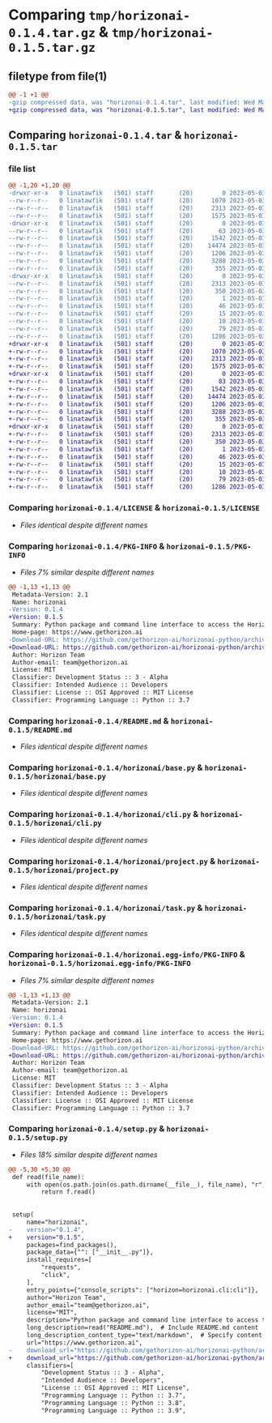 # Comparing `tmp/horizonai-0.1.4.tar.gz` & `tmp/horizonai-0.1.5.tar.gz`

## filetype from file(1)

```diff
@@ -1 +1 @@
-gzip compressed data, was "horizonai-0.1.4.tar", last modified: Wed May  3 20:12:22 2023, max compression
+gzip compressed data, was "horizonai-0.1.5.tar", last modified: Wed May  3 20:18:49 2023, max compression
```

## Comparing `horizonai-0.1.4.tar` & `horizonai-0.1.5.tar`

### file list

```diff
@@ -1,20 +1,20 @@
-drwxr-xr-x   0 linatawfik   (501) staff       (20)        0 2023-05-03 20:12:22.891780 horizonai-0.1.4/
--rw-r--r--   0 linatawfik   (501) staff       (20)     1070 2023-05-03 16:55:57.000000 horizonai-0.1.4/LICENSE
--rw-r--r--   0 linatawfik   (501) staff       (20)     2313 2023-05-03 20:12:22.891878 horizonai-0.1.4/PKG-INFO
--rw-r--r--   0 linatawfik   (501) staff       (20)     1575 2023-05-03 16:55:57.000000 horizonai-0.1.4/README.md
-drwxr-xr-x   0 linatawfik   (501) staff       (20)        0 2023-05-03 20:12:22.890808 horizonai-0.1.4/horizonai/
--rw-r--r--   0 linatawfik   (501) staff       (20)       63 2023-05-03 16:55:57.000000 horizonai-0.1.4/horizonai/__init__.py
--rw-r--r--   0 linatawfik   (501) staff       (20)     1542 2023-05-03 20:09:16.000000 horizonai-0.1.4/horizonai/base.py
--rw-r--r--   0 linatawfik   (501) staff       (20)    14474 2023-05-03 18:31:03.000000 horizonai-0.1.4/horizonai/cli.py
--rw-r--r--   0 linatawfik   (501) staff       (20)     1206 2023-05-03 16:55:57.000000 horizonai-0.1.4/horizonai/project.py
--rw-r--r--   0 linatawfik   (501) staff       (20)     3288 2023-05-03 16:55:57.000000 horizonai-0.1.4/horizonai/task.py
--rw-r--r--   0 linatawfik   (501) staff       (20)      355 2023-05-03 16:55:57.000000 horizonai-0.1.4/horizonai/user.py
-drwxr-xr-x   0 linatawfik   (501) staff       (20)        0 2023-05-03 20:12:22.891658 horizonai-0.1.4/horizonai.egg-info/
--rw-r--r--   0 linatawfik   (501) staff       (20)     2313 2023-05-03 20:12:22.000000 horizonai-0.1.4/horizonai.egg-info/PKG-INFO
--rw-r--r--   0 linatawfik   (501) staff       (20)      350 2023-05-03 20:12:22.000000 horizonai-0.1.4/horizonai.egg-info/SOURCES.txt
--rw-r--r--   0 linatawfik   (501) staff       (20)        1 2023-05-03 20:12:22.000000 horizonai-0.1.4/horizonai.egg-info/dependency_links.txt
--rw-r--r--   0 linatawfik   (501) staff       (20)       46 2023-05-03 20:12:22.000000 horizonai-0.1.4/horizonai.egg-info/entry_points.txt
--rw-r--r--   0 linatawfik   (501) staff       (20)       15 2023-05-03 20:12:22.000000 horizonai-0.1.4/horizonai.egg-info/requires.txt
--rw-r--r--   0 linatawfik   (501) staff       (20)       10 2023-05-03 20:12:22.000000 horizonai-0.1.4/horizonai.egg-info/top_level.txt
--rw-r--r--   0 linatawfik   (501) staff       (20)       79 2023-05-03 20:12:22.892130 horizonai-0.1.4/setup.cfg
--rw-r--r--   0 linatawfik   (501) staff       (20)     1286 2023-05-03 20:12:08.000000 horizonai-0.1.4/setup.py
+drwxr-xr-x   0 linatawfik   (501) staff       (20)        0 2023-05-03 20:18:49.967282 horizonai-0.1.5/
+-rw-r--r--   0 linatawfik   (501) staff       (20)     1070 2023-05-03 16:55:57.000000 horizonai-0.1.5/LICENSE
+-rw-r--r--   0 linatawfik   (501) staff       (20)     2313 2023-05-03 20:18:49.967351 horizonai-0.1.5/PKG-INFO
+-rw-r--r--   0 linatawfik   (501) staff       (20)     1575 2023-05-03 16:55:57.000000 horizonai-0.1.5/README.md
+drwxr-xr-x   0 linatawfik   (501) staff       (20)        0 2023-05-03 20:18:49.966407 horizonai-0.1.5/horizonai/
+-rw-r--r--   0 linatawfik   (501) staff       (20)       83 2023-05-03 20:15:40.000000 horizonai-0.1.5/horizonai/__init__.py
+-rw-r--r--   0 linatawfik   (501) staff       (20)     1542 2023-05-03 20:09:16.000000 horizonai-0.1.5/horizonai/base.py
+-rw-r--r--   0 linatawfik   (501) staff       (20)    14474 2023-05-03 18:31:03.000000 horizonai-0.1.5/horizonai/cli.py
+-rw-r--r--   0 linatawfik   (501) staff       (20)     1206 2023-05-03 16:55:57.000000 horizonai-0.1.5/horizonai/project.py
+-rw-r--r--   0 linatawfik   (501) staff       (20)     3288 2023-05-03 16:55:57.000000 horizonai-0.1.5/horizonai/task.py
+-rw-r--r--   0 linatawfik   (501) staff       (20)      355 2023-05-03 16:55:57.000000 horizonai-0.1.5/horizonai/user.py
+drwxr-xr-x   0 linatawfik   (501) staff       (20)        0 2023-05-03 20:18:49.967181 horizonai-0.1.5/horizonai.egg-info/
+-rw-r--r--   0 linatawfik   (501) staff       (20)     2313 2023-05-03 20:18:49.000000 horizonai-0.1.5/horizonai.egg-info/PKG-INFO
+-rw-r--r--   0 linatawfik   (501) staff       (20)      350 2023-05-03 20:18:49.000000 horizonai-0.1.5/horizonai.egg-info/SOURCES.txt
+-rw-r--r--   0 linatawfik   (501) staff       (20)        1 2023-05-03 20:18:49.000000 horizonai-0.1.5/horizonai.egg-info/dependency_links.txt
+-rw-r--r--   0 linatawfik   (501) staff       (20)       46 2023-05-03 20:18:49.000000 horizonai-0.1.5/horizonai.egg-info/entry_points.txt
+-rw-r--r--   0 linatawfik   (501) staff       (20)       15 2023-05-03 20:18:49.000000 horizonai-0.1.5/horizonai.egg-info/requires.txt
+-rw-r--r--   0 linatawfik   (501) staff       (20)       10 2023-05-03 20:18:49.000000 horizonai-0.1.5/horizonai.egg-info/top_level.txt
+-rw-r--r--   0 linatawfik   (501) staff       (20)       79 2023-05-03 20:18:49.967566 horizonai-0.1.5/setup.cfg
+-rw-r--r--   0 linatawfik   (501) staff       (20)     1286 2023-05-03 20:18:13.000000 horizonai-0.1.5/setup.py
```

### Comparing `horizonai-0.1.4/LICENSE` & `horizonai-0.1.5/LICENSE`

 * *Files identical despite different names*

### Comparing `horizonai-0.1.4/PKG-INFO` & `horizonai-0.1.5/PKG-INFO`

 * *Files 7% similar despite different names*

```diff
@@ -1,13 +1,13 @@
 Metadata-Version: 2.1
 Name: horizonai
-Version: 0.1.4
+Version: 0.1.5
 Summary: Python package and command line interface to access the Horizon AI API
 Home-page: https://www.gethorizon.ai
-Download-URL: https://github.com/gethorizon-ai/horizonai-python/archive/refs/tags/v0.1.4-alpha.tar.gz
+Download-URL: https://github.com/gethorizon-ai/horizonai-python/archive/refs/tags/v0.1.5-alpha.tar.gz
 Author: Horizon Team
 Author-email: team@gethorizon.ai
 License: MIT
 Classifier: Development Status :: 3 - Alpha
 Classifier: Intended Audience :: Developers
 Classifier: License :: OSI Approved :: MIT License
 Classifier: Programming Language :: Python :: 3.7
```

### Comparing `horizonai-0.1.4/README.md` & `horizonai-0.1.5/README.md`

 * *Files identical despite different names*

### Comparing `horizonai-0.1.4/horizonai/base.py` & `horizonai-0.1.5/horizonai/base.py`

 * *Files identical despite different names*

### Comparing `horizonai-0.1.4/horizonai/cli.py` & `horizonai-0.1.5/horizonai/cli.py`

 * *Files identical despite different names*

### Comparing `horizonai-0.1.4/horizonai/project.py` & `horizonai-0.1.5/horizonai/project.py`

 * *Files identical despite different names*

### Comparing `horizonai-0.1.4/horizonai/task.py` & `horizonai-0.1.5/horizonai/task.py`

 * *Files identical despite different names*

### Comparing `horizonai-0.1.4/horizonai.egg-info/PKG-INFO` & `horizonai-0.1.5/horizonai.egg-info/PKG-INFO`

 * *Files 7% similar despite different names*

```diff
@@ -1,13 +1,13 @@
 Metadata-Version: 2.1
 Name: horizonai
-Version: 0.1.4
+Version: 0.1.5
 Summary: Python package and command line interface to access the Horizon AI API
 Home-page: https://www.gethorizon.ai
-Download-URL: https://github.com/gethorizon-ai/horizonai-python/archive/refs/tags/v0.1.4-alpha.tar.gz
+Download-URL: https://github.com/gethorizon-ai/horizonai-python/archive/refs/tags/v0.1.5-alpha.tar.gz
 Author: Horizon Team
 Author-email: team@gethorizon.ai
 License: MIT
 Classifier: Development Status :: 3 - Alpha
 Classifier: Intended Audience :: Developers
 Classifier: License :: OSI Approved :: MIT License
 Classifier: Programming Language :: Python :: 3.7
```

### Comparing `horizonai-0.1.4/setup.py` & `horizonai-0.1.5/setup.py`

 * *Files 18% similar despite different names*

```diff
@@ -5,30 +5,30 @@
 def read(file_name):
     with open(os.path.join(os.path.dirname(__file__), file_name), "r", encoding="utf-8") as f:
         return f.read()
 
 
 setup(
     name="horizonai",
-    version="0.1.4",
+    version="0.1.5",
     packages=find_packages(),
     package_data={"": ["__init__.py"]},
     install_requires=[
         "requests",
         "click",
     ],
     entry_points={"console_scripts": ["horizon=horizonai.cli:cli"]},
     author="Horizon Team",
     author_email="team@gethorizon.ai",
     license="MIT",
     description="Python package and command line interface to access the Horizon AI API",
     long_description=read("README.md"),  # Include README.md content
     long_description_content_type="text/markdown",  # Specify content type as Markdown
     url="https://www.gethorizon.ai",
-    download_url="https://github.com/gethorizon-ai/horizonai-python/archive/refs/tags/v0.1.4-alpha.tar.gz",
+    download_url="https://github.com/gethorizon-ai/horizonai-python/archive/refs/tags/v0.1.5-alpha.tar.gz",
     classifiers=[
         "Development Status :: 3 - Alpha",
         "Intended Audience :: Developers",
         "License :: OSI Approved :: MIT License",
         "Programming Language :: Python :: 3.7",
         "Programming Language :: Python :: 3.8",
         "Programming Language :: Python :: 3.9",
```

